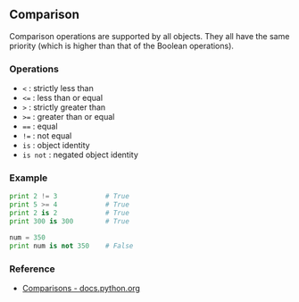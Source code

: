## Comparison

Comparison operations are supported by all objects. They all have the same priority (which is higher than that of the Boolean operations).

### Operations

* `<` : strictly less than
* `<=` : less than or equal
* `>` : strictly greater than
* `>=` : greater than or equal
* `==` : equal
* `!=` : not equal
* `is` : object identity
* `is not` : negated object identity

### Example

```python
print 2 != 3            # True
print 5 >= 4            # True
print 2 is 2            # True
print 300 is 300        # True

num = 350
print num is not 350    # False
```

### Reference

* [Comparisons - docs.python.org](https://docs.python.org/2/library/stdtypes.html#comparisons)
